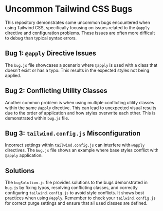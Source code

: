 # Uncommon Tailwind CSS Bugs
This repository demonstrates some uncommon bugs encountered when using Tailwind CSS, specifically focusing on issues related to the `@apply` directive and configuration problems.  These issues are often more difficult to debug than typical syntax errors.

## Bug 1: `@apply` Directive Issues
The `bug.js` file showcases a scenario where `@apply` is used with a class that doesn't exist or has a typo.  This results in the expected styles not being applied.

## Bug 2: Conflicting Utility Classes
Another common problem is when using multiple conflicting utility classes within the same `@apply` directive. This can lead to unexpected visual results due to the order of application and how styles overwrite each other. This is demonstrated within `bug.js` file.

## Bug 3: `tailwind.config.js` Misconfiguration
Incorrect settings within `tailwind.config.js` can interfere with `@apply` directives. The `bug.js` file shows an example where base styles conflict with `@apply` application.

## Solutions
The `bugSolution.js` file provides solutions to the bugs demonstrated in `bug.js` by fixing typos, resolving conflicting classes, and correctly configuring `tailwind.config.js` to avoid style conflicts.  It shows best practices when using `@apply`.  Remember to check your `tailwind.config.js` for correct purge settings and ensure that all used classes are defined.
